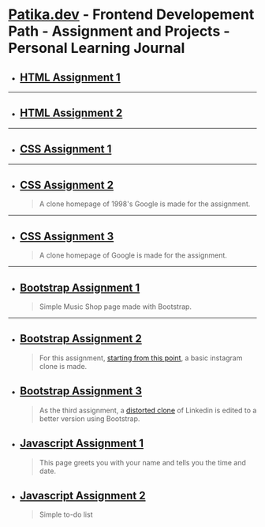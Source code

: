 # [Patika.dev](patika.dev) - Frontend Developement Path - Assignment and Projects - Personal Learning Journal

- ## [HTML Assignment 1](https://burakpln.github.io/kodluyoruzilkrepo/htmlOdev1/)
---
- ## [HTML Assignment 2](https://burakpln.github.io/kodluyoruzilkrepo/htmlOdev2/)
---

- ## [CSS Assignment 1](https://burakpln.github.io/kodluyoruzilkrepo/cssOdev1/index.html)
---
- ## [CSS Assignment 2](https://burakpln.github.io/kodluyoruzilkrepo/cssOdev2/google.html)

    > A clone homepage of 1998's Google is made for the assignment.
---
- ## [CSS Assignment 3](https://burakpln.github.io/kodluyoruzilkrepo/cssOdev3/index.html)
    > A clone homepage of Google is made for the assignment.
---
- ## [Bootstrap Assignment 1](https://burakpln.github.io/kodluyoruzilkrepo/bootstrapOdev1/index.html)

    > Simple Music Shop page made with Bootstrap.
---
- ## [Bootstrap Assignment 2](https://burakpln.github.io/kodluyoruzilkrepo/bootstrapOdev2/)

    > For this assignment, [starting from this point](https://burakpln.github.io/kodluyoruzilkrepo/bootstrapOdev2/before), a basic instagram clone is made.

- ## [Bootstrap Assignment 3](https://burakpln.github.io/kodluyoruzilkrepo/bootstrapOdev3/)

    > As the third assignment, a [distorted clone](https://burakpln.github.io/kodluyoruzilkrepo/bootstrapOdev3/before/) of Linkedin is edited to a better version using Bootstrap.

- ## [Javascript Assignment 1](https://burakpln.github.io/kodluyoruzilkrepo/jsOdev1/)

    > This page greets you with your name and tells you the time and date.

- ## [Javascript Assignment 2 ](https://burakpln.github.io/kodluyoruzilkrepo/jsOdev2/)

    > Simple to-do list 